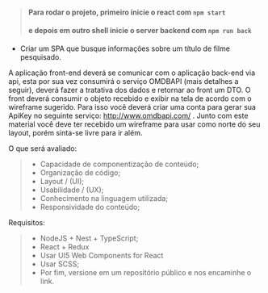 > #### Para rodar o projeto, primeiro inicie o react com ```npm start```
> #### e depois em outro shell inicie o server backend com ```npm run back```

* Criar um SPA que busque informações sobre um título de filme pesquisado.

A aplicação front-end deverá se comunicar com o aplicação back-end via api, esta por sua vez consumirá o serviço OMDBAPI (mais detalhes a seguir), deverá fazer a tratativa dos dados e retornar ao front um DTO. O front deverá consumir o objeto recebido e exibir na tela de acordo com o wireframe sugerido. Para isso você deverá criar uma conta para gerar sua ApiKey no seguinte serviço: http://www.omdbapi.com/ . Junto com este material você deve ter recebido um wireframe para usar como norte do seu layout, porém sinta-se livre para ir além.


O que será avaliado: <br />

> * Capacidade de componentização de conteúdo;
> * Organização de código;
> * Layout / (UI);
> * Usabilidade / (UX);
> * Conhecimento na linguagem utilizada;
> * Responsividade do conteúdo;


Requisitos: <br />


> * NodeJS + Nest + TypeScript;
> * React + Redux
> * Usar UI5 Web Components for React
> * Usar SCSS;
> * Por fim, versione em um repositório público e nos encaminhe o link.
